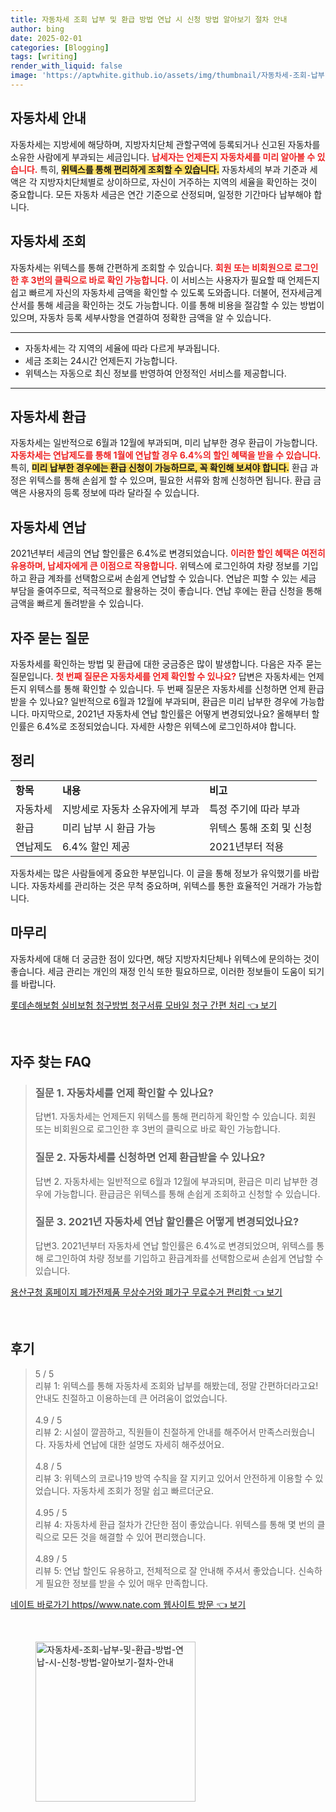 ```yaml
---
title: 자동차세 조회 납부 및 환급 방법 연납 시 신청 방법 알아보기 절차 안내
author: bing
date: 2025-02-01
categories: [Blogging]
tags: [writing]
render_with_liquid: false
image: 'https://aptwhite.github.io/assets/img/thumbnail/자동차세-조회-납부-및-환급-방법-연납-시-신청-방법-알아보기-절차-안내.webp'
---
```



<h2 id='자동차세_안내'>자동차세 안내</h2>

<p>자동차세는 지방세에 해당하며, 지방자치단체 관할구역에 등록되거나 신고된 자동차를 소유한 사람에게 부과되는 세금입니다. <b><span style="color: #ee2323;">납세자는 언제든지 자동차세를 미리 알아볼 수 있습니다.</span></b> 특히, <b><span style="background-color: #ffe066;">위텍스를 통해 편리하게 조회할 수 있습니다.</span></b> 자동차세의 부과 기준과 세액은 각 지방자치단체별로 상이하므로, 자신이 거주하는 지역의 세율을 확인하는 것이 중요합니다. 모든 자동차 세금은 연간 기준으로 산정되며, 일정한 기간마다 납부해야 합니다.</p>

<h2 id='자동차세_조회'>자동차세 조회</h2>

<p>자동차세는 위텍스를 통해 간편하게 조회할 수 있습니다. <b><span style="color: #ee2323;">회원 또는 비회원으로 로그인한 후 3번의 클릭으로 바로 확인 가능합니다.</span></b> 이 서비스는 사용자가 필요할 때 언제든지 쉽고 빠르게 자신의 자동차세 금액을 확인할 수 있도록 도와줍니다. 더불어, 전자세금계산서를 통해 세금을 확인하는 것도 가능합니다. 이를 통해 비용을 절감할 수 있는 방법이 있으며, 자동차 등록 세부사항을 연결하여 정확한 금액을 알 수 있습니다.</p>

<hr />

<ul>
    <li>자동차세는 각 지역의 세율에 따라 다르게 부과됩니다.</li>
    <li>세금 조회는 24시간 언제든지 가능합니다.</li>
    <li>위텍스는 자동으로 최신 정보를 반영하여 안정적인 서비스를 제공합니다.</li>
</ul>

<hr />

<h2 id='자동차세_환급'>자동차세 환급</h2>

<p>자동차세는 일반적으로 6월과 12월에 부과되며, 미리 납부한 경우 환급이 가능합니다. <b><span style="color: #ee2323;">자동차세는 연납제도를 통해 1월에 연납할 경우 6.4%의 할인 혜택을 받을 수 있습니다.</span></b> 특히, <b><span style="background-color: #ffe066;">미리 납부한 경우에는 환급 신청이 가능하므로, 꼭 확인해 보셔야 합니다.</span></b> 환급 과정은 위텍스를 통해 손쉽게 할 수 있으며, 필요한 서류와 함께 신청하면 됩니다. 환급 금액은 사용자의 등록 정보에 따라 달라질 수 있습니다.</p>

<h2 id='자동차세_연납'>자동차세 연납</h2>

<p>2021년부터 세금의 연납 할인률은 6.4%로 변경되었습니다. <b><span style="color: #ee2323;">이러한 할인 혜택은 여전히 유용하며, 납세자에게 큰 이점으로 작용합니다.</span></b> 위텍스에 로그인하여 차량 정보를 기입하고 환급 계좌를 선택함으로써 손쉽게 연납할 수 있습니다. 연납은 피할 수 있는 세금 부담을 줄여주므로, 적극적으로 활용하는 것이 좋습니다. 연납 후에는 환급 신청을 통해 금액을 빠르게 돌려받을 수 있습니다.</p>

<h2 id='자주_묻는_질문'>자주 묻는 질문</h2>

<p>자동차세를 확인하는 방법 및 환급에 대한 궁금증은 많이 발생합니다. 다음은 자주 묻는 질문입니다. <b><span style="color: #ee2323;">첫 번째 질문은 자동차세를 언제 확인할 수 있나요?</span></b> 답변은 자동차세는 언제든지 위텍스를 통해 확인할 수 있습니다. 두 번째 질문은 자동차세를 신청하면 언제 환급받을 수 있나요? 일반적으로 6월과 12월에 부과되며, 환급은 미리 납부한 경우에 가능합니다. 마지막으로, 2021년 자동차세 연납 할인률은 어떻게 변경되었나요? 올해부터 할인률은 6.4%로 조정되었습니다. 자세한 사항은 위텍스에 로그인하셔야 합니다.</p>

<h2 id='정리'>정리</h2>

<table>
    <tr>
        <td><b>항목</b></td>
        <td><b>내용</b></td>
        <td><b>비고</b></td>
    </tr>
    <tr>
        <td>자동차세</td>
        <td>지방세로 자동차 소유자에게 부과</td>
        <td>특정 주기에 따라 부과</td>
    </tr>
    <tr>
        <td>환급</td>
        <td>미리 납부 시 환급 가능</td>
        <td>위텍스 통해 조회 및 신청</td>
    </tr>
    <tr>
        <td>연납제도</td>
        <td>6.4% 할인 제공</td>
        <td>2021년부터 적용</td>
    </tr>
</table>

<p>자동차세는 많은 사람들에게 중요한 부분입니다. 이 글을 통해 정보가 유익했기를 바랍니다. 자동차세를 관리하는 것은 무척 중요하며, 위텍스를 통한 효율적인 거래가 가능합니다.</p>

<h2 id='마무리'>마무리</h2>

<p>자동차세에 대해 더 궁금한 점이 있다면, 해당 지방자치단체나 위텍스에 문의하는 것이 좋습니다. 세금 관리는 개인의 재정 인식 또한 필요하므로, 이러한 정보들이 도움이 되기를 바랍니다.</p>


<p><a class="click-button" title="롯데손해보험 실비보험 청구방법 청구서류 모바일 청구 간편 처리" href="https://aptwhite.github.io/posts/%EB%A1%AF%EB%8D%B0%EC%86%90%ED%95%B4%EB%B3%B4%ED%97%98-%EC%8B%A4%EB%B9%84%EB%B3%B4%ED%97%98-%EC%B2%AD%EA%B5%AC%EB%B0%A9%EB%B2%95-%EC%B2%AD%EA%B5%AC%EC%84%9C%EB%A5%98-%EB%AA%A8%EB%B0%94%EC%9D%BC-%EC%B2%AD%EA%B5%AC-%EA%B0%84%ED%8E%B8-%EC%B2%98%EB%A6%AC/" rel="dofollow">롯데손해보험 실비보험 청구방법 청구서류 모바일 청구 간편 처리 👈 보기</a></p><br>
<h2 id='자주_찾는_FAQ'>자주 찾는 FAQ</h2>
<div itemscope="" itemtype="https://schema.org/FAQPage">
    <blockquote>
        <div itemscope="" itemprop="mainEntity" itemtype="https://schema.org/Question">
            <h3 itemprop="name">질문 1. 자동차세를 언제 확인할 수 있나요?</h3>
            <div itemscope="" itemprop="acceptedAnswer" itemtype="https://schema.org/Answer">
                <span itemprop="text">
                    <p>답변1. 자동차세는 언제든지 위텍스를 통해 편리하게 확인할 수 있습니다. 회원 또는 비회원으로 로그인한 후 3번의 클릭으로 바로 확인 가능합니다.</p>
                </span>
            </div>
        </div>
        <div itemscope="" itemprop="mainEntity" itemtype="https://schema.org/Question">
            <h3 itemprop="name">질문 2. 자동차세를 신청하면 언제 환급받을 수 있나요?</h3>
            <div itemscope="" itemprop="acceptedAnswer" itemtype="https://schema.org/Answer">
                <span itemprop="text">
                    <p>답변 2. 자동차세는 일반적으로 6월과 12월에 부과되며, 환급은 미리 납부한 경우에 가능합니다. 환급금은 위텍스를 통해 손쉽게 조회하고 신청할 수 있습니다.</p>
                </span>
            </div>
        </div>
        <div itemscope="" itemprop="mainEntity" itemtype="https://schema.org/Question">
            <h3 itemprop="name">질문 3. 2021년 자동차세 연납 할인률은 어떻게 변경되었나요?</h3>
            <div itemscope="" itemprop="acceptedAnswer" itemtype="https://schema.org/Answer">
                <span itemprop="text">
                    <p>답변3. 2021년부터 자동차세 연납 할인률은 6.4%로 변경되었으며, 위텍스를 통해 로그인하여 차량 정보를 기입하고 환급계좌를 선택함으로써 손쉽게 연납할 수 있습니다.</p>
                </span>
            </div>
        </div>
    </blockquote>
</div>
<p><a class="click-button" title="용산구청 홈페이지 폐가전제품 무상수거와 폐가구 무료수거 편리함" href="https://aptwhite.github.io/posts/%EC%9A%A9%EC%82%B0%EA%B5%AC%EC%B2%AD-%ED%99%88%ED%8E%98%EC%9D%B4%EC%A7%80-%ED%8F%90%EA%B0%80%EC%A0%84%EC%A0%9C%ED%92%88-%EB%AC%B4%EC%83%81%EC%88%98%EA%B1%B0%EC%99%80-%ED%8F%90%EA%B0%80%EA%B5%AC-%EB%AC%B4%EB%A3%8C%EC%88%98%EA%B1%B0-%ED%8E%B8%EB%A6%AC%ED%95%A8/" rel="dofollow">용산구청 홈페이지 폐가전제품 무상수거와 폐가구 무료수거 편리함 👈 보기</a></p><br>
<h2 id='후기'>후기</h2>
<div itemscope itemtype="https://schema.org/Product">
  <blockquote>
  <div itemprop="review" itemscope itemtype="https://schema.org/Review">
      <div itemprop="reviewRating" itemscope itemtype="https://schema.org/Rating"> <span itemprop="ratingValue">5</span> / <span itemprop="bestRating">5</span> </div>
      <span itemprop="reviewBody">리뷰 1: 위텍스를 통해 자동차세 조회와 납부를 해봤는데, 정말 간편하더라고요! 안내도 친절하고 이용하는데 큰 어려움이 없었습니다.</span>
  </div>
  <br>
  <div itemprop="review" itemscope itemtype="https://schema.org/Review">
      <div itemprop="reviewRating" itemscope itemtype="https://schema.org/Rating"> <span itemprop="ratingValue">4.9</span> / <span itemprop="bestRating">5</span> </div>
      <span itemprop="reviewBody">리뷰 2: 시설이 깔끔하고, 직원들이 친절하게 안내를 해주어서 만족스러웠습니다. 자동차세 연납에 대한 설명도 자세히 해주셨어요.</span>
  </div>
  <br>
  <div itemprop="review" itemscope itemtype="https://schema.org/Review">
      <div itemprop="reviewRating" itemscope itemtype="https://schema.org/Rating"> <span itemprop="ratingValue">4.8</span> / <span itemprop="bestRating">5</span> </div>
      <span itemprop="reviewBody">리뷰 3: 위텍스의 코로나19 방역 수칙을 잘 지키고 있어서 안전하게 이용할 수 있었습니다. 자동차세 조회가 정말 쉽고 빠르더군요.</span>
  </div>
  <br>
  <div itemprop="review" itemscope itemtype="https://schema.org/Review">
      <div itemprop="reviewRating" itemscope itemtype="https://schema.org/Rating"> <span itemprop="ratingValue">4.95</span> / <span itemprop="bestRating">5</span> </div>
      <span itemprop="reviewBody">리뷰 4: 자동차세 환급 절차가 간단한 점이 좋았습니다. 위텍스를 통해 몇 번의 클릭으로 모든 것을 해결할 수 있어 편리했습니다.</span>
  </div>
  <br>
  <div itemprop="review" itemscope itemtype="https://schema.org/Review">
      <div itemprop="reviewRating" itemscope itemtype="https://schema.org/Rating"> <span itemprop="ratingValue">4.89</span> / <span itemprop="bestRating">5</span> </div>
      <span itemprop="reviewBody">리뷰 5: 연납 할인도 유용하고, 전체적으로 잘 안내해 주셔서 좋았습니다. 신속하게 필요한 정보를 받을 수 있어 매우 만족합니다.</span>
  </div>
  </blockquote>
</div>
<p><a class="click-button" title="네이트 바로가기 https//www.nate.com 웹사이트 방문" href="https://aptwhite.github.io/posts/%EB%84%A4%EC%9D%B4%ED%8A%B8-%EB%B0%94%EB%A1%9C%EA%B0%80%EA%B8%B0-httpswww.nate.com-%EC%9B%B9%EC%82%AC%EC%9D%B4%ED%8A%B8-%EB%B0%A9%EB%AC%B8/" rel="dofollow">네이트 바로가기 https//www.nate.com 웹사이트 방문 👈 보기</a></p><br>
<figure class="image"><img src="https://aptwhite.github.io/assets/img/thumbnail/자동차세-조회-납부-및-환급-방법-연납-시-신청-방법-알아보기-절차-안내.webp" alt="자동차세-조회-납부-및-환급-방법-연납-시-신청-방법-알아보기-절차-안내" width="256" height="256"></figure>